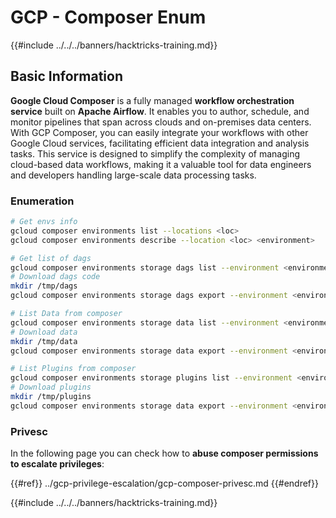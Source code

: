 # GCP - Composer Enum

{{#include ../../../banners/hacktricks-training.md}}

## Basic Information

**Google Cloud Composer** is a fully managed **workflow orchestration service** built on **Apache Airflow**. It enables you to author, schedule, and monitor pipelines that span across clouds and on-premises data centers. With GCP Composer, you can easily integrate your workflows with other Google Cloud services, facilitating efficient data integration and analysis tasks. This service is designed to simplify the complexity of managing cloud-based data workflows, making it a valuable tool for data engineers and developers handling large-scale data processing tasks.

### Enumeration

```bash
# Get envs info
gcloud composer environments list --locations <loc>
gcloud composer environments describe --location <loc> <environment>

# Get list of dags
gcloud composer environments storage dags list --environment <environment> --location <loc>
# Download dags code
mkdir /tmp/dags
gcloud composer environments storage dags export --environment <environment> --location <loc> --destination /tmp/dags

# List Data from composer
gcloud composer environments storage data list --environment <environment> --location <loc>
# Download data
mkdir /tmp/data
gcloud composer environments storage data export --environment <environment> --location <loc> --destination /tmp/data

# List Plugins from composer
gcloud composer environments storage plugins list --environment <environment> --location <loc>
# Download plugins
mkdir /tmp/plugins
gcloud composer environments storage data export --environment <environment> --location <loc> --destination /tmp/plugins
```

### Privesc

In the following page you can check how to **abuse composer permissions to escalate privileges**:

{{#ref}}
../gcp-privilege-escalation/gcp-composer-privesc.md
{{#endref}}

{{#include ../../../banners/hacktricks-training.md}}
